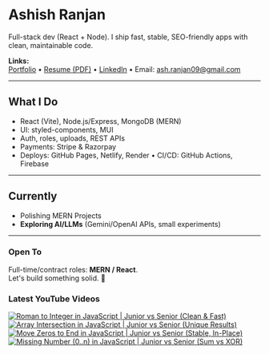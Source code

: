 # Ashish Ranjan

Full-stack dev (React + Node). I ship fast, stable, SEO-friendly apps with clean, maintainable code.

**Links:**  
[Portfolio](https://www.ashishranjan.net) • 
[Resume (PDF)](https://github.com/a2rp/resume/releases/latest/download/Ashish_Ranjan_Resume.pdf) • 
[LinkedIn](https://www.linkedin.com/in/aashishranjan/) • 
Email: ash.ranjan09@gmail.com

---

## What I Do
- React (Vite), Node.js/Express, MongoDB (MERN)
- UI: styled-components, MUI
- Auth, roles, uploads, REST APIs
- Payments: Stripe & Razorpay
- Deploys: GitHub Pages, Netlify, Render • CI/CD: GitHub Actions, Firebase

---

## Currently
- Polishing MERN Projects
- **Exploring AI/LLMs** (Gemini/OpenAI APIs, small experiments)

---

### Open To
Full-time/contract roles: **MERN / React**.  
Let's build something solid. 🚀

### Latest YouTube Videos
<p align="left">

<!-- BEGIN YOUTUBE-CARDS -->
[![Roman to Integer in JavaScript | Junior vs Senior (Clean & Fast)](https://ytcards.demolab.com/?id=wPVzP8BCJyo&title=Roman+to+Integer+in+JavaScript+%7C+Junior+vs+Senior+%28Clean+%26+Fast%29&lang=en&timestamp=1761252375&background_color=%230d1117&title_color=%23ffffff&stats_color=%23b3b3b3&max_title_lines=2&width=360&border_radius=10 "Roman to Integer in JavaScript | Junior vs Senior (Clean & Fast)")](https://www.youtube.com/shorts/wPVzP8BCJyo)
[![Array Intersection in JavaScript | Junior vs Senior (Unique Results)](https://ytcards.demolab.com/?id=S5v5PLhSzto&title=Array+Intersection+in+JavaScript+%7C+Junior+vs+Senior+%28Unique+Results%29&lang=en&timestamp=1761251691&background_color=%230d1117&title_color=%23ffffff&stats_color=%23b3b3b3&max_title_lines=2&width=360&border_radius=10 "Array Intersection in JavaScript | Junior vs Senior (Unique Results)")](https://www.youtube.com/shorts/S5v5PLhSzto)
[![Move Zeros to End in JavaScript | Junior vs Senior (Stable, In-Place)](https://ytcards.demolab.com/?id=VNAwdsaQL2c&title=Move+Zeros+to+End+in+JavaScript+%7C+Junior+vs+Senior+%28Stable%2C+In-Place%29&lang=en&timestamp=1761250510&background_color=%230d1117&title_color=%23ffffff&stats_color=%23b3b3b3&max_title_lines=2&width=360&border_radius=10 "Move Zeros to End in JavaScript | Junior vs Senior (Stable, In-Place)")](https://www.youtube.com/shorts/VNAwdsaQL2c)
[![Missing Number (0..n) in JavaScript | Junior vs Senior (Sum vs XOR)](https://ytcards.demolab.com/?id=wsmKT2ggh8k&title=Missing+Number+%280..n%29+in+JavaScript+%7C+Junior+vs+Senior+%28Sum+vs+XOR%29&lang=en&timestamp=1761249458&background_color=%230d1117&title_color=%23ffffff&stats_color=%23b3b3b3&max_title_lines=2&width=360&border_radius=10 "Missing Number (0..n) in JavaScript | Junior vs Senior (Sum vs XOR)")](https://www.youtube.com/shorts/wsmKT2ggh8k)
<!-- END YOUTUBE-CARDS -->

</p>
